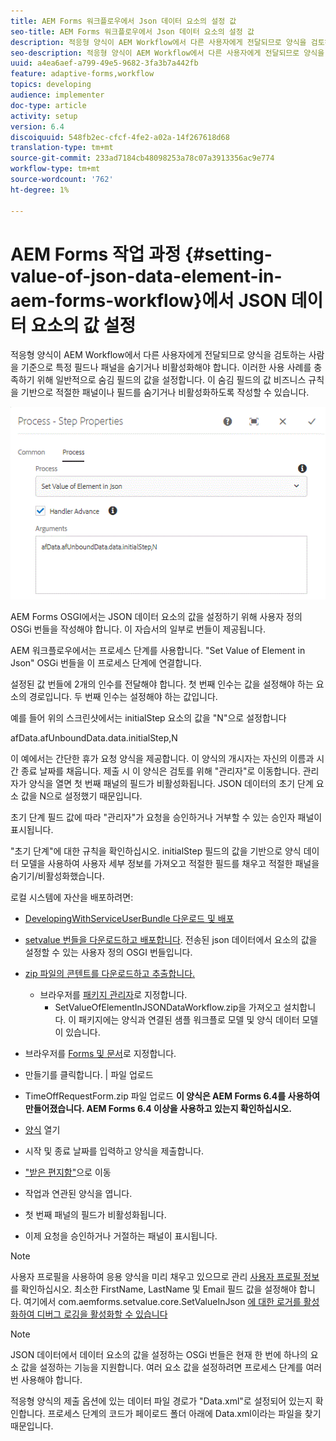 ```yaml
---
title: AEM Forms 워크플로우에서 Json 데이터 요소의 설정 값
seo-title: AEM Forms 워크플로우에서 Json 데이터 요소의 설정 값
description: 적응형 양식이 AEM Workflow에서 다른 사용자에게 전달되므로 양식을 검토하는 사람을 기준으로 특정 필드나 패널을 숨기거나 비활성화해야 합니다. 이러한 사용 사례를 충족하기 위해 일반적으로 숨김 필드의 값을 설정합니다. 이 숨김 필드의 값 비즈니스 규칙을 기반으로 적절한 패널이나 필드를 숨기거나 비활성화하도록 작성할 수 있습니다.
seo-description: 적응형 양식이 AEM Workflow에서 다른 사용자에게 전달되므로 양식을 검토하는 사람을 기준으로 특정 필드나 패널을 숨기거나 비활성화해야 합니다. 이러한 사용 사례를 충족하기 위해 일반적으로 숨김 필드의 값을 설정합니다. 이 숨김 필드의 값 비즈니스 규칙을 기반으로 적절한 패널이나 필드를 숨기거나 비활성화하도록 작성할 수 있습니다.
uuid: a4ea6aef-a799-49e5-9682-3fa3b7a442fb
feature: adaptive-forms,workflow
topics: developing
audience: implementer
doc-type: article
activity: setup
version: 6.4
discoiquuid: 548fb2ec-cfcf-4fe2-a02a-14f267618d68
translation-type: tm+mt
source-git-commit: 233ad7184cb48098253a78c07a3913356ac9e774
workflow-type: tm+mt
source-wordcount: '762'
ht-degree: 1%

---
```



# AEM Forms 작업 과정 {#setting-value-of-json-data-element-in-aem-forms-workflow}에서 JSON 데이터 요소의 값 설정

적응형 양식이 AEM Workflow에서 다른 사용자에게 전달되므로 양식을 검토하는 사람을 기준으로 특정 필드나 패널을 숨기거나 비활성화해야 합니다. 이러한 사용 사례를 충족하기 위해 일반적으로 숨김 필드의 값을 설정합니다. 이 숨김 필드의 값 비즈니스 규칙을 기반으로 적절한 패널이나 필드를 숨기거나 비활성화하도록 작성할 수 있습니다.

![json 데이터에서 요소의 값 설정](assets/capture-3.gif)

AEM Forms OSGI에서는 JSON 데이터 요소의 값을 설정하기 위해 사용자 정의 OSGi 번들을 작성해야 합니다. 이 자습서의 일부로 번들이 제공됩니다.

AEM 워크플로우에서는 프로세스 단계를 사용합니다. &quot;Set Value of Element in Json&quot; OSGi 번들을 이 프로세스 단계에 연결합니다.

설정된 값 번들에 2개의 인수를 전달해야 합니다. 첫 번째 인수는 값을 설정해야 하는 요소의 경로입니다. 두 번째 인수는 설정해야 하는 값입니다.

예를 들어 위의 스크린샷에서는 initialStep 요소의 값을 &quot;N&quot;으로 설정합니다

afData.afUnboundData.data.initialStep,N

이 예에서는 간단한 휴가 요청 양식을 제공합니다. 이 양식의 개시자는 자신의 이름과 시간 종료 날짜를 채웁니다. 제출 시 이 양식은 검토를 위해 &quot;관리자&quot;로 이동합니다. 관리자가 양식을 열면 첫 번째 패널의 필드가 비활성화됩니다. JSON 데이터의 초기 단계 요소 값을 N으로 설정했기 때문입니다.

초기 단계 필드 값에 따라 &quot;관리자&quot;가 요청을 승인하거나 거부할 수 있는 승인자 패널이 표시됩니다.

&quot;초기 단계&quot;에 대한 규칙을 확인하십시오. initialStep 필드의 값을 기반으로 양식 데이터 모델을 사용하여 사용자 세부 정보를 가져오고 적절한 필드를 채우고 적절한 패널을 숨기기/비활성화했습니다.

로컬 시스템에 자산을 배포하려면:

* [DevelopingWithServiceUserBundle 다운로드 및 배포](/help/forms/assets/common-osgi-bundles/DevelopingWithServiceUser.jar)

* [setvalue 번들을 다운로드하고 배포합니다](/help/forms/assets/common-osgi-bundles/SetValueApp.core-1.0-SNAPSHOT.jar). 전송된 json 데이터에서 요소의 값을 설정할 수 있는 사용자 정의 OSGI 번들입니다.

* [zip 파일의 콘텐트를 다운로드하고 추출합니다.](assets/set-value-jsondata.zip)
   * 브라우저를 [패키지 관리자](http://localhost:4502/crx/packmgr/index.jsp)로 지정합니다.
      * SetValueOfElementInJSONDataWorkflow.zip을 가져오고 설치합니다. 이 패키지에는 양식과 연결된 샘플 워크플로 모델 및 양식 데이터 모델이 있습니다.

* 브라우저를 [Forms 및 문서](http://localhost:4502/aem/forms.html/content/dam/formsanddocuments)로 지정합니다.
* 만들기를 클릭합니다. | 파일 업로드
* TimeOffRequestForm.zip 파일 업로드
   **이 양식은 AEM Forms 6.4를 사용하여 만들어졌습니다. AEM Forms 6.4 이상을 사용하고 있는지 확인하십시오.**
* [양식](http://localhost:4502/content/dam/formsanddocuments/timeoffrequest/jcr:content?wcmmode=disabled) 열기
* 시작 및 종료 날짜를 입력하고 양식을 제출합니다.
* [&quot;받은 편지함&quot;](http://localhost:4502/aem/inbox)으로 이동
* 작업과 연관된 양식을 엽니다.
* 첫 번째 패널의 필드가 비활성화됩니다.
* 이제 요청을 승인하거나 거절하는 패널이 표시됩니다.

>[!NOTE]
>
>사용자 프로필을 사용하여 응용 양식을 미리 채우고 있으므로 관리 [사용자 프로필 정보 ](http://localhost:4502/security/users.html)를 확인하십시오. 최소한 FirstName, LastName 및 Email 필드 값을 설정해야 합니다.
>여기에서 com.aemforms.setvalue.core.SetValueInJson [에 대한 로거를 활성화하여 디버그 로깅을 활성화할 수 있습니다](http://localhost:4502/system/console/slinglog)

>[!NOTE]
>
>JSON 데이터에서 데이터 요소의 값을 설정하는 OSGi 번들은 현재 한 번에 하나의 요소 값을 설정하는 기능을 지원합니다. 여러 요소 값을 설정하려면 프로세스 단계를 여러 번 사용해야 합니다.
>
>적응형 양식의 제출 옵션에 있는 데이터 파일 경로가 &quot;Data.xml&quot;로 설정되어 있는지 확인합니다. 프로세스 단계의 코드가 페이로드 폴더 아래에 Data.xml이라는 파일을 찾기 때문입니다.

